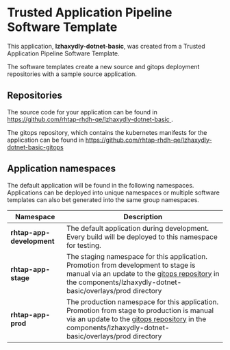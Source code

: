 # Trusted Application Pipeline Software Template

This application, **lzhaxydly-dotnet-basic**, was created from a Trusted Application Pipeline Software Template.

The software templates create a new source and gitops deployment repositories with a sample source application. 

## Repositories

The source code for your application can be found in [https://github.com/rhtap-rhdh-qe/lzhaxydly-dotnet-basic ](https://github.com/rhtap-rhdh-qe/lzhaxydly-dotnet-basic ).
 
The gitops repository, which contains the kubernetes manifests for the application can be found in 
[https://github.com/rhtap-rhdh-qe/lzhaxydly-dotnet-basic-gitops ](https://github.com/rhtap-rhdh-qe/lzhaxydly-dotnet-basic-gitops ) 

## Application namespaces 

The default application will be found in the following namespaces. Applications can be deployed into unique namespaces or multiple software templates can also bet generated into the same group namespaces.  

|  Namespace   |  Description   |  
| -------- | -------- |   
| **rhtap-app-development** | The default application during development. Every build will be deployed to this namespace for testing. | 
| **rhtap-app-stage** | The staging namespace for this application. Promotion from development to stage is manual via an update to the [gitops repository](https://github.com/rhtap-rhdh-qe/lzhaxydly-dotnet-basic-gitops ) in the components/lzhaxydly-dotnet-basic/overlays/prod directory |  
| **rhtap-app-prod** | The production namespace for this application. Promotion from stage to production is manual via an update to the [gitops repository](https://github.com/rhtap-rhdh-qe/lzhaxydly-dotnet-basic-gitops ) in the components/lzhaxydly-dotnet-basic/overlays/prod directory | 